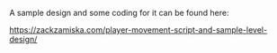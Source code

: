 A sample design and some coding for it can be found here:


https://zackzamiska.com/player-movement-script-and-sample-level-design/
